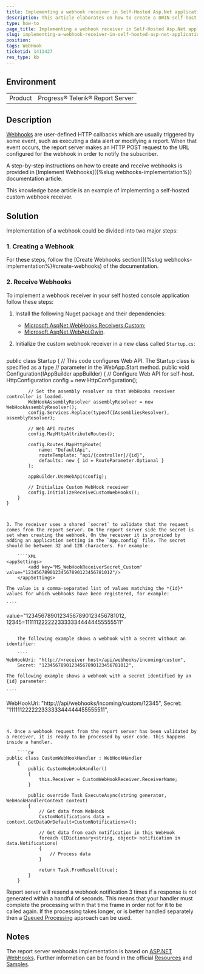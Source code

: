 ```yaml
---
title: Implementing a webhook receiver in Self-Hosted Asp.Net application
description: This article elaborates on how to create a OWIN self-host console application for the WebApi that recives webhooks.
type: how-to
page_title: Implementing a webhook receiver in Self-Hosted Asp.Net application
slug: implementing-a-webhook-receiver-in-self-hosted-asp-net-application
position: 
tags: WebHook
ticketid: 1411427
res_type: kb
---
```


## Environment

<table>
	<tr>
		<td>Product</td>
		<td>Progress® Telerik® Report Server</td>
	</tr>
</table>

## Description

[Webhooks](https://en.wikipedia.org/wiki/Webhook) are user-defined HTTP callbacks which are usually triggered by some event, such as executing a data alert or modifying a report. When that event occurs, the report server makes an HTTP POST request to the URL configured for the webhook in order to notify the subscriber.

A step-by-step instructions on how to create and receive webhooks is provided in [Implement Webhooks]({%slug webhooks-implementation%}) documentation article.

This knowledge base article is an example of implementing a self-hosted custom webhook receiver.

## Solution

Implementation of a webhook could be divided into two major steps:

### 1. Creating a Webhook

For these steps, follow the [Create Webhooks section]({%slug webhooks-implementation%}#create-webhooks) of the documentation.

### 2. Receive Webhooks

To implement a webhook receiver in your self hosted console application follow these steps:

1. Install the following Nuget package and their dependencies:

	* [Microsoft.AspNet.WebHooks.Receivers.Custom](https://www.nuget.org/packages?q=Microsoft.AspNet.WebHooks.Receivers.Custom);
	* [Microsoft.AspNet.WebApi.Owin](https://www.nuget.org/packages/Microsoft.AspNet.WebApi.Owin).

2. Initialize the custom webhook receiver in a new class called `Startup.cs`:

	````C#
public class Startup
	{
		// This code configures Web API. The Startup class is specified as a type
		// parameter in the WebApp.Start method.
		public void Configuration(IAppBuilder appBuilder)
		{
			// Configure Web API for self-host. 
			HttpConfiguration config = new HttpConfiguration();

			// Set the assembly resolver so that WebHooks receiver controller is loaded.
			WebHookAssemblyResolver assemblyResolver = new WebHookAssemblyResolver();
			config.Services.Replace(typeof(IAssembliesResolver), assemblyResolver);

			// Web API routes
			config.MapHttpAttributeRoutes();

			config.Routes.MapHttpRoute(
				name: "DefaultApi",
				routeTemplate: "api/{controller}/{id}",
				defaults: new { id = RouteParameter.Optional }
			);

			appBuilder.UseWebApi(config);

			// Initialize Custom WebHook receiver
			config.InitializeReceiveCustomWebHooks();
		}
	}
````


3. The receiver uses a shared `secret` to validate that the request comes from the report server. On the report server side the secret is set when creating the webhook. On the receiver it is provided by adding an application setting in the `App.config` file. The secret should be between 32 and 128 characters. For example:

	````XML
<appSettings>
		<add key="MS_WebHookReceiverSecret_Custom" value="12345678901234567890123456781012"/>
	</appSettings>
````

	The value is a comma-separated list of values matching the *{id}* values for which webhooks have been registered, for example:

	````
value="12345678901234567890123456781012, 12345=11111122222233333344444455555511"
````

	The following example shows a webhook with a secret without an identifier:

	````
WebHookUri: "http://<receiver host>/api/webhooks/incoming/custom",
	Secret: "12345678901234567890123456781012",
````

	The following example shows a webhook with a secret identified by an {id} parameter:

	````
WebHookUri: "http://<receiver host>/api/webhooks/incoming/custom/12345",
	Secret: "11111122222233333344444455555511",
````


4. Once a webhook request from the report server has been validated by a receiver, it is ready to be processed by user code. This happens inside a handler.

	````C#
public class CustomWebHookHandler : WebHookHandler
	{
		public CustomWebHookHandler()
		{
			this.Receiver = CustomWebHookReceiver.ReceiverName;
		}

		public override Task ExecuteAsync(string generator, WebHookHandlerContext context)
		{
			// Get data from WebHook
			CustomNotifications data = context.GetDataOrDefault<CustomNotifications>();

			// Get data from each notification in this WebHook
			foreach (IDictionary<string, object> notification in data.Notifications)
			{
				// Process data
			}

			return Task.FromResult(true);
		}
	}
````


Report server will resend a webhook notification 3 times if a response is not generated within a handful of seconds. This means that your handler must complete the processing within that time frame in order not for it to be called again. If the processing takes longer, or is better handled separately then a [Queued Processing](https://docs.microsoft.com/en-us/windows/win32/cossdk/benefits-of-queued-processing) approach can be used.

## Notes

The report server webhooks implementation is based on [ASP.NET WebHooks](https://github.com/aspnet/aspnetwebhooks). Further information can be found in the official [Resources](https://github.com/aspnet/aspnetwebhooks#resources) and [Samples](https://github.com/aspnet/aspnetwebhooks#samples).
